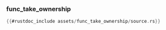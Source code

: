 ### func_take_ownership

```rust
{{#rustdoc_include assets/func_take_ownership/source.rs}}
```
<div class="flex-container vis_block" style="position:relative; margin-left:-75px; margin-right:-75px; display: none;">
  <object type="image/svg+xml" class="func_take_ownership code_panel" data="assets/func_take_ownership/vis_code.svg"></object>
  <object type="image/svg+xml" class="func_take_ownership tl_panel" data="assets/func_take_ownership/vis_timeline.svg" style="width: auto;" onmouseenter="helpers('func_take_ownership')"></object>
</div>